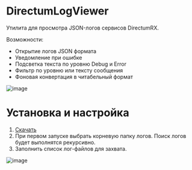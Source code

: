 # DirectumLogViewer
Утилита для просмотра JSON-логов сервисов DirectumRX.

Возможности:
- Открытие логов JSON формата
- Уведомление при ошибке
- Подсветка текста по уровню Debug и Error
- Фильтр по уровню или тексту сообщения
- Фоновая конвертация в читабельный формат

![image](https://user-images.githubusercontent.com/2620711/122017936-77678a80-cdd3-11eb-94eb-eb55ec9bc738.png)

# Установка и настройка
1.	[Скачать](https://github.com/DirectumCompany/DirectumLogViewer/releases/download/v1.0/LogViewer.zip)
2.	При первом запуске выбрать корневую папку логов. Поиск логов будет выполнятся рекурсивно.
3.	Заполнить список лог-файлов для захвата.

![image](https://user-images.githubusercontent.com/2620711/122202283-f3ce9c00-cead-11eb-845a-846d5af7fcf8.png)





